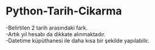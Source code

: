 # Python-Tarih-Cikarma
-Belirtilen 2 tarih arasındaki fark. <br>
-Artık yıl hesabı da dikkate alınmaktadır. <br>
-Datetime küpüthanesi ile daha kısa bir şekilde yapılabilir.
